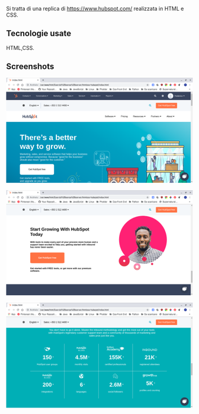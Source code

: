 Si tratta di una replica di https://www.hubspot.com/ realizzata in HTML e CSS.

## Tecnologie usate
HTML,CSS.

## Screenshots
<img src="img/Schermata 3.png" alt="Search" width="640"/><br><br>
<img src="img/Schermata 2.png" alt="Search" width="640"/><br><br>
<img src="img/Schermata 1.png" alt="Search" width="640"/>
